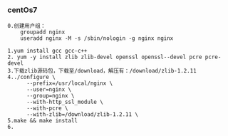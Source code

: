 ### centOs7

    0.创建用户组：
        groupadd nginx
        useradd nginx -M -s /sbin/nologin -g nginx nginx
        
    1.yum install gcc gcc-c++
    2. yum -y install zlib zlib-devel openssl openssl--devel pcre pcre-devel
    3.下载zlib源码包，下载至/download，解压有：/download/zlib-1.2.11
    4../configure \
          --prefix=/usr/local/nginx \
          --user=nginx \
          --group=nginx \
          --with-http_ssl_module \
          --with-pcre \
          --with-zlib=/download/zlib-1.2.11 \
    5.make && make install
    6.
    